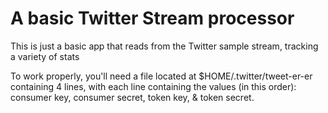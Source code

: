 # A basic Twitter Stream processor

This is just a basic app that reads from the Twitter sample stream, tracking a variety of stats

To work properly, you'll need a file located at $HOME/.twitter/tweet-er-er containing 4 lines, with each line containing the values (in this order): consumer key, consumer secret, token key, & token secret.